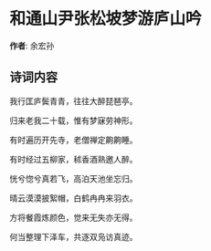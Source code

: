 # 和通山尹张松坡梦游庐山吟

**作者**: 余宏孙

## 诗词内容

我行匡庐鬓青青，往往大醉琵琶亭。

归来老我二十载，惟有梦寐劳神形。

有时遍历开先寺，老僧禅定齁齁睡。

有时经过五柳家，秫香酒熟邀人醉。

恍兮惚兮真若飞，高泊天池坐忘归。

晴云漠漠披絮帽，白鹤冉冉来羽衣。

方将餐霞炼颜色，觉来无失亦无得。

何当整理下泽车，共逐双凫访真迹。

